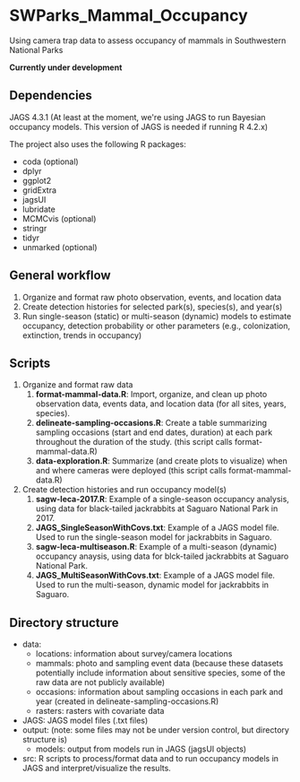 # SWParks_Mammal_Occupancy
Using camera trap data to assess occupancy of mammals in Southwestern National Parks

**Currently under development**

## Dependencies

JAGS 4.3.1 (At least at the moment, we're using JAGS to run Bayesian occupancy models. This version of JAGS is needed if running R 4.2.x)

The project also uses the following R packages:

+ coda (optional)
+ dplyr
+ ggplot2
+ gridExtra
+ jagsUI
+ lubridate
+ MCMCvis (optional)
+ stringr
+ tidyr
+ unmarked (optional)

## General workflow

1. Organize and format raw photo observation, events, and location data
2. Create detection histories for selected park(s), species(s), and year(s)
3. Run single-season (static) or multi-season (dynamic) models to estimate occupancy, detection probability or other parameters (e.g., colonization, extinction, trends in occupancy)

## Scripts

1. Organize and format raw data
   1. **format-mammal-data.R**: Import, organize, and clean up photo observation data, events data, and location data (for all sites, years, species). 
   2. **delineate-sampling-occasions.R**: Create a table summarizing sampling occasions (start and end dates, duration) at each park throughout the duration of the study. (this script calls format-mammal-data.R)
   3. **data-exploration.R**: Summarize (and create plots to visualize) when and where cameras were deployed (this script calls format-mammal-data.R)
2. Create detection histories and run occupancy model(s)
   1. **sagw-leca-2017.R**: Example of a single-season occupancy analysis, using data for black-tailed jackrabbits at Saguaro National Park in 2017.
   2. **JAGS_SingleSeasonWithCovs.txt**: Example of a JAGS model file. Used to run the single-season model for jackrabbits in Saguaro.
   3. **sagw-leca-multiseason.R**: Example of a multi-season (dynamic) occupancy anaysis, using data for blck-tailed jackrabbits at Saguaro National Park.
   4. **JAGS_MultiSeasonWithCovs.txt**: Example of a JAGS model file. Used to run the multi-season, dynamic model for jackrabbits in Saguaro.

## Directory structure

+ data:
   + locations: information about survey/camera locations
   + mammals: photo and sampling event data (because these datasets potentially include information about sensitive species, some of the raw data are not publicly available)
   + occasions: information about sampling occasions in each park and year (created in delineate-sampling-occasions.R)
   + rasters: rasters with covariate data
+ JAGS: JAGS model files (.txt files)
+ output: (note: some files may not be under version control, but directory structure is)
   + models: output from models run in JAGS (jagsUI objects)
+ src: R scripts to process/format data and to run occupancy models in JAGS and interpret/visualize the results.

